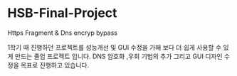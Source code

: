 # HSB-Final-Project
Https Fragment &amp; Dns encryp bypass

1학기 때 진행하던 프로젝트를 성능개선 및 GUI 수정을 가해 보다 더 쉽게 사용할 수 있게 만드는 졸업 프로젝트 입니다.
DNS 암호화 ,우회 기법의 추가 그리고 GUI 디자인 수정을 목표로 진행하고 있습니다.
